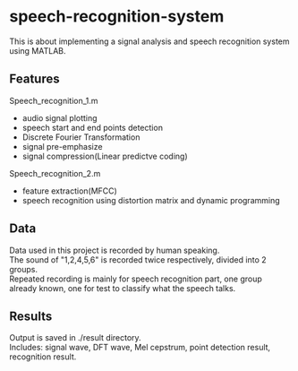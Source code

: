 # speech-recognition-system

This is about implementing a signal analysis and speech recognition system using MATLAB.

## Features
Speech_recognition_1.m

- audio signal plotting
- speech start and end points detection
- Discrete Fourier Transformation
- signal pre-emphasize
- signal compression(Linear predictve coding)

Speech_recognition_2.m
- feature extraction(MFCC)
- speech recognition using distortion matrix and dynamic programming

## Data
Data used in this project is recorded by human speaking.\
The sound of "1,2,4,5,6" is recorded twice respectively, divided into 2 groups. \
Repeated recording is mainly for speech recognition part, one group already known, one for test to classify what the speech talks.


## Results
Output is saved in ./result directory.\
Includes: signal wave, DFT wave, Mel cepstrum, point detection result, recognition result.
